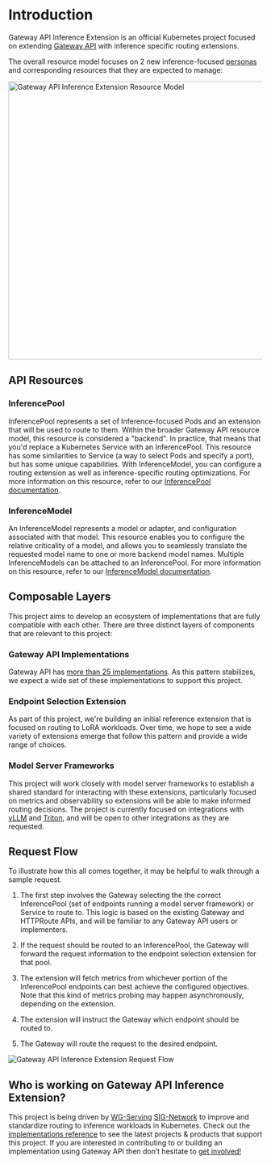 # Introduction

Gateway API Inference Extension is an official Kubernetes project focused on
extending [Gateway API](https://gateway-api.sigs.k8s.io/) with inference
specific routing extensions.

The overall resource model focuses on 2 new inference-focused
[personas](/concepts/roles-and-personas) and corresponding resources that
they are expected to manage:

<!-- Source: https://docs.google.com/presentation/d/11HEYCgFi-aya7FS91JvAfllHiIlvfgcp7qpi_Azjk4E/edit#slide=id.g292839eca6d_1_0 -->
<img src="/images/resource-model.png" alt="Gateway API Inference Extension Resource Model" class="center" width="550" />

## API Resources

### InferencePool

InferencePool represents a set of Inference-focused Pods and an extension that
will be used to route to them. Within the broader Gateway API resource model,
this resource is considered a "backend". In practice, that means that you'd
replace a Kubernetes Service with an InferencePool. This resource has some
similarities to Service (a way to select Pods and specify a port), but has some
unique capabilities. With InferenceModel, you can configure a routing extension
as well as inference-specific routing optimizations. For more information on
this resource, refer to our [InferencePool documentation](/api-types/inferencepool).

### InferenceModel

An InferenceModel represents a model or adapter, and configuration associated
with that model. This resource enables you to configure the relative criticality
of a model, and allows you to seamlessly translate the requested model name to
one or more backend model names. Multiple InferenceModels can be attached to an
InferencePool. For more information on this resource, refer to our
[InferenceModel documentation](/api-types/inferencemodel).

## Composable Layers

This project aims to develop an ecosystem of implementations that are fully
compatible with each other. There are three distinct layers of components that
are relevant to this project:

### Gateway API Implementations

Gateway API has [more than 25
implementations](https://gateway-api.sigs.k8s.io/implementations/). As this
pattern stabilizes, we expect a wide set of these implementations to support
this project.

### Endpoint Selection Extension

As part of this project, we're building an initial reference extension that is
focused on routing to LoRA workloads. Over time, we hope to see a wide variety
of extensions emerge that follow this pattern and provide a wide range of
choices.

### Model Server Frameworks

This project will work closely with model server frameworks to establish a
shared standard for interacting with these extensions, particularly focused on
metrics and observability so extensions will be able to make informed routing
decisions. The project is currently focused on integrations with
[vLLM](https://github.com/vllm-project/vllm) and
[Triton](https://github.com/triton-inference-server/server), and will be open to
other integrations as they are requested.

## Request Flow

To illustrate how this all comes together, it may be helpful to walk through a
sample request.

1. The first step involves the Gateway selecting the the correct InferencePool
(set of endpoints running a model server framework) or Service to route to. This
logic is based on the existing Gateway and HTTPRoute APIs, and will be familiar
to any Gateway API users or implementers.

2. If the request should be routed to an InferencePool, the Gateway will forward
the request information to the endpoint selection extension for that pool.

3. The extension will fetch metrics from whichever portion of the InferencePool
endpoints can best achieve the configured objectives. Note that this kind of
metrics probing may happen asynchronously, depending on the extension.

4. The extension will instruct the Gateway which endpoint should be routed to.

5. The Gateway will route the request to the desired endpoint.

<img src="/images/request-flow.png" alt="Gateway API Inference Extension Request Flow" class="center" />


## Who is working on Gateway API Inference Extension?

This project is being driven by
[WG-Serving](https://github.com/kubernetes/community/tree/master/wg-serving)
[SIG-Network](https://github.com/kubernetes/community/tree/master/sig-network)
to improve and standardize routing to inference workloads in Kubernetes. Check
out the [implementations reference](implementations.md) to see the latest
projects & products that support this project. If you are interested in
contributing to or building an implementation using Gateway API then don’t
hesitate to [get involved!](/contributing)
